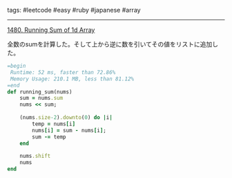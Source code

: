 tags: #leetcode #easy #ruby #japanese #array

<hr />

[1480. Running Sum of 1d Array](https://leetcode.com/problems/running-sum-of-1d-array/)

全数のsumを計算した。そして上から逆に数を引いてその値をリストに追加した。

```rb
=begin
 Runtime: 52 ms, faster than 72.86% 
 Memory Usage: 210.1 MB, less than 81.12%
=end
def running_sum(nums)
    sum = nums.sum
    nums << sum;
    
    (nums.size-2).downto(0) do |i|
        temp = nums[i]
        nums[i] = sum - nums[i];
        sum -= temp
    end
    
    nums.shift
    nums
end
```